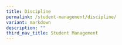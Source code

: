 ```yaml
---
title: Discipline
permalink: /student-management/discipline/
variant: markdown
description: ""
third_nav_title: Student Management
---
```

